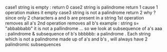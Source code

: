 case1 string is empty : return 0
case2 string is palindrome return 1 cause 1 operation makes it empty
case3 string is not a palindrome return 2 why ? since only 2 characters a and b are present in a string 1st operation removes all a's 2nd operation removes all b's
example : string s= "abbabbabb" it is not a pallindrome ... so we look at subsequence of a's aaa : palindrome & subsequence of b's bbbbbb: a palindrome .
Each string which is not a palindrome made up of a's and b's , will always have 2 palindromic subsequences